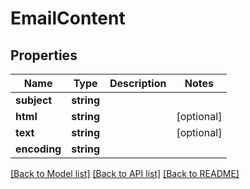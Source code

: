 # EmailContent

## Properties
Name | Type | Description | Notes
------------ | ------------- | ------------- | -------------
**subject** | **string** |  | 
**html** | **string** |  | [optional] 
**text** | **string** |  | [optional] 
**encoding** | **string** |  | 

[[Back to Model list]](../../README.md#documentation-for-models) [[Back to API list]](../../README.md#documentation-for-api-endpoints) [[Back to README]](../../README.md)

